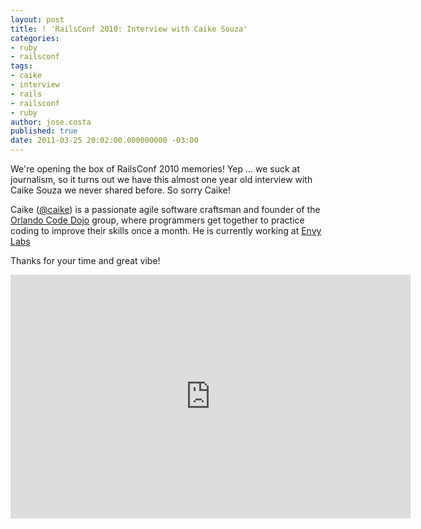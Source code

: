 ```yaml
---
layout: post
title: ! 'RailsConf 2010: Interview with Caike Souza'
categories:
- ruby
- railsconf
tags:
- caike
- interview
- rails
- railsconf
- ruby
author: jose.costa
published: true
date: 2011-03-25 20:02:00.000000000 -03:00
---
```

We're opening the box of RailsConf 2010 memories! Yep ... we suck at journalism, so it turns out we have this almost one year old interview with Caike Souza we never shared before. So sorry Caike! 

Caike ([@caike](http://twitter.com/caike)) is a passionate agile software craftsman and founder of the [Orlando Code Dojo](http://orlandodojo.org/) group, where programmers get together to practice coding to improve their skills once a month. He is currently working at [Envy Labs](http://envylabs.com/.)

Thanks for your time and great vibe!

<iframe title="YouTube video player" width="640" height="390" src="http://www.youtube.com/embed/YtyXKeNzO1g" frameborder="0" allowfullscreen></iframe>
